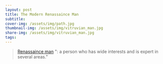 ```yaml
---
layout: post
title: The Modern Renassaince Man
subtitle: 
cover-img: /assets/img/path.jpg
thumbnail-img: /assets/img/vitruvian_man.jpg
share-img: /assets/img/vitruvian_man.jpg
tags: 
---
```


> [Renassaince man](https://www.merriam-webster.com/dictionary/Renaissance%20man#:~:text=%3A%20a%20person%20who%20has%20wide%20interests%20and%20is%20expert%20in%20several%20areas)
": a person who has wide interests and is expert in several areas."

<!-- I will paraphrase Dee Hock, "it is becoming easier and easier for a single person to provide a unique product or service to another person anywhere throughout the world, at any time."

In the information age it is possible for (almost) anyone, at (almost) any time to learn a new skill and thus provide a new service or product. Thus, the business landscape will become the most competitive in history. 

Simultaneouslyy, a product or service can be marketed to (almost) anyone, (almost) anywhere in the world. Thus, the business landscape will be the most inviting for entrepreneurship in the history of the world. 

I believe a few factors will define success in this environment:
* Execution is an edge:
- When information is freely available to everyone, the edge migrates to the "doers". When anyone can learn to do something for themselves, those who do it best are providing value. This is as simple as "practice makes perfect". 
* Embrace you uniqueness:
- In a connected world, there are virtually infinite niche markets to take advantage of. There is a high probability that your unique skills and interests will cater to some of them. These are opportunities where value can be derived.
* Stay nimble
- As information is flowing freely, markets are smaller scale, and barriers to entry are small, products and services will quickly be replaced with new ones. Stay innovative within your market and stay open to pursuing new and different ideas as change inevitably arrives. 

Those who embrace these concepts as entrepeneurs will live a full life in the information age. The modern rennassaince man may freely pursue their unique interests and abilities, and may create products or offer services related to them when the opportunity presents itself.  -->